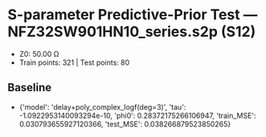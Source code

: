# S-parameter Predictive-Prior Test — NFZ32SW901HN10_series.s2p (S12)
- Z0: 50.00 Ω
- Train points: 321  |  Test points: 80

## Baseline
- {'model': 'delay+poly_complex_logf(deg=3)', 'tau': -1.0922953140093294e-10, 'phi0': 0.28372175266106947, 'train_MSE': 0.030793655927120366, 'test_MSE': 0.038266879523850265}